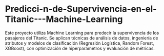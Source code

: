 # Predicci-n-de-Supervivencia-en-el-Titanic---Machine-Learning
Este proyecto utiliza Machine Learning para predecir la supervivencia de los pasajeros del Titanic. Se aplican técnicas de análisis de datos, ingeniería de atributos y modelos de clasificación (Regresión Logística, Random Forest, XGBoost), con optimización de hiperparámetros y evaluación de métricas.
